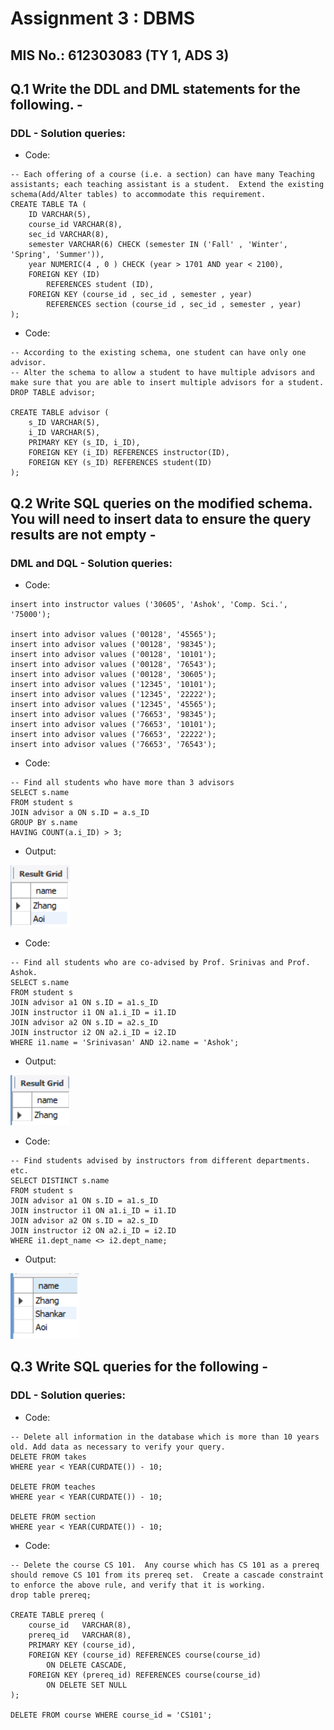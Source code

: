 # Assignment 3 : DBMS
## MIS No.: 612303083 (TY 1, ADS 3)

## Q.1 Write the DDL and DML statements for the following. -
### DDL - Solution queries:
- Code:
```
-- Each offering of a course (i.e. a section) can have many Teaching assistants; each teaching assistant is a student.  Extend the existing schema(Add/Alter tables) to accommodate this requirement.
CREATE TABLE TA (
    ID VARCHAR(5),
    course_id VARCHAR(8),
    sec_id VARCHAR(8),
    semester VARCHAR(6) CHECK (semester IN ('Fall' , 'Winter', 'Spring', 'Summer')),
    year NUMERIC(4 , 0 ) CHECK (year > 1701 AND year < 2100),
    FOREIGN KEY (ID)
        REFERENCES student (ID),
    FOREIGN KEY (course_id , sec_id , semester , year)
        REFERENCES section (course_id , sec_id , semester , year)
);
```
- Code:
```
-- According to the existing schema, one student can have only one advisor.
-- Alter the schema to allow a student to have multiple advisors and make sure that you are able to insert multiple advisors for a student.
DROP TABLE advisor;

CREATE TABLE advisor (
    s_ID VARCHAR(5),
    i_ID VARCHAR(5),
    PRIMARY KEY (s_ID, i_ID),
    FOREIGN KEY (i_ID) REFERENCES instructor(ID),
    FOREIGN KEY (s_ID) REFERENCES student(ID)
);
```

## Q.2 Write SQL queries on the modified schema. You will need to insert data to ensure the query results are not empty -

### DML and DQL - Solution queries:
- Code:
```
insert into instructor values ('30605', 'Ashok', 'Comp. Sci.', '75000');

insert into advisor values ('00128', '45565');
insert into advisor values ('00128', '98345');
insert into advisor values ('00128', '10101');
insert into advisor values ('00128', '76543');
insert into advisor values ('00128', '30605');
insert into advisor values ('12345', '10101');
insert into advisor values ('12345', '22222');
insert into advisor values ('12345', '45565');
insert into advisor values ('76653', '98345');
insert into advisor values ('76653', '10101');
insert into advisor values ('76653', '22222');
insert into advisor values ('76653', '76543');
```
- Code:
```
-- Find all students who have more than 3 advisors
SELECT s.name
FROM student s
JOIN advisor a ON s.ID = a.s_ID
GROUP BY s.name
HAVING COUNT(a.i_ID) > 3;
```
- Output:

![output](./outputs/q1.png)
- Code:
```
-- Find all students who are co-advised by Prof. Srinivas and Prof. Ashok.
SELECT s.name
FROM student s
JOIN advisor a1 ON s.ID = a1.s_ID
JOIN instructor i1 ON a1.i_ID = i1.ID
JOIN advisor a2 ON s.ID = a2.s_ID
JOIN instructor i2 ON a2.i_ID = i2.ID
WHERE i1.name = 'Srinivasan' AND i2.name = 'Ashok';
```
- Output:

![output](./outputs/q2.png)
- Code:
```
-- Find students advised by instructors from different departments. etc.
SELECT DISTINCT s.name
FROM student s
JOIN advisor a1 ON s.ID = a1.s_ID
JOIN instructor i1 ON a1.i_ID = i1.ID
JOIN advisor a2 ON s.ID = a2.s_ID
JOIN instructor i2 ON a2.i_ID = i2.ID
WHERE i1.dept_name <> i2.dept_name;
```
- Output:

![output](./outputs/q3.png)

## Q.3 Write SQL queries for the following -

### DDL - Solution queries:
- Code:
```
-- Delete all information in the database which is more than 10 years old. Add data as necessary to verify your query.
DELETE FROM takes
WHERE year < YEAR(CURDATE()) - 10;

DELETE FROM teaches
WHERE year < YEAR(CURDATE()) - 10;

DELETE FROM section
WHERE year < YEAR(CURDATE()) - 10;
```
- Code:
```
-- Delete the course CS 101.  Any course which has CS 101 as a prereq should remove CS 101 from its prereq set.  Create a cascade constraint to enforce the above rule, and verify that it is working.
drop table prereq;
    
CREATE TABLE prereq (
    course_id   VARCHAR(8),
    prereq_id   VARCHAR(8),
    PRIMARY KEY (course_id),
    FOREIGN KEY (course_id) REFERENCES course(course_id)
        ON DELETE CASCADE,
    FOREIGN KEY (prereq_id) REFERENCES course(course_id)
        ON DELETE SET NULL
);

DELETE FROM course WHERE course_id = 'CS101';
```